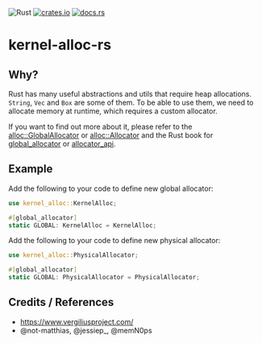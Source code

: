 ![Rust](https://github.com/not-matthias/kernel-alloc-rs/workflows/Rust/badge.svg)
[![crates.io](https://img.shields.io/crates/v/kernel-alloc.svg)](https://crates.io/crates/kernel-alloc)
[![docs.rs](https://docs.rs/kernel-alloc/badge.svg)](https://docs.rs/kernel-alloc)

# kernel-alloc-rs

## Why?

Rust has many useful abstractions and utils that require heap allocations. `String`, `Vec` and `Box` are some of them. To be able to use them, we need to allocate memory at runtime, which requires a custom allocator. 

If you want to find out more about it, please refer to the [alloc::GlobalAllocator](https://doc.rust-lang.org/std/alloc/trait.GlobalAlloc.html) or [alloc::Allocator](https://doc.rust-lang.org/std/alloc/trait.Allocator.html) and the Rust book for [global_allocator](https://doc.rust-lang.org/1.26.2/unstable-book/language-features/global-allocator.html) or [allocator_api](https://doc.rust-lang.org/1.26.2/unstable-book/library-features/allocator-api.html). 

## Example

Add the following to your code to define new global allocator: 

```rust
use kernel_alloc::KernelAlloc;

#[global_allocator]
static GLOBAL: KernelAlloc = KernelAlloc;
```

Add the following to your code to define new physical allocator: 

```rust
use kernel_alloc::PhysicalAllocator;

#[global_allocator]
static GLOBAL: PhysicalAllocator = PhysicalAllocator;
```

## Credits / References

- https://www.vergiliusproject.com/
- @not-matthias, @jessiep_, @memN0ps